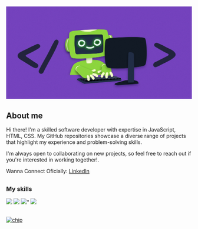 ![Why Git](2.jpg "Why Git")

## About me

Hi there! I'm a skilled software developer with expertise in JavaScript, HTML, CSS. My GitHub repositories showcase a diverse range of projects that highlight my experience and problem-solving skills.

I'm always open to collaborating on new projects, so feel free to reach out if you're interested in working together!.


Wanna Connect Oficially: <a href="[https://andrespecht.com/](https://www.linkedin.com/in/uday-veer-singh-8793b8249/)" target="_blank">LinkedIn</a> 

##

### My skills

![](https://img.shields.io/badge/code-javascript-informational?style="background-colorcolor=#7"441bc)
![](https://img.shields.io/badge/web-html-informational?style="background-color=#7441bc")
![](https://img.shields.io/badge/web-css-informational?style="background-color#7441bc)"
![](https://img.shields.io/badge/db-mysql-informational?style="background-color=#7441bc")

##

<a href="https://github.com/UDAY-2997">
  <img align="center"   src="Lets.gif" alt="chip" />
</a>
